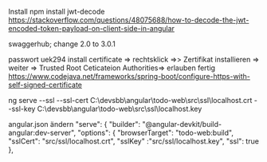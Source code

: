 Install npm install jwt-decode
https://stackoverflow.com/questions/48075688/how-to-decode-the-jwt-encoded-token-payload-on-client-side-in-angular


swaggerhub; change 2.0 to 3.0.1


passwort uek294
install certificate => rechtsklick =>> Zertifikat installieren => weiter => Trusted Root Ceticateion Authorities=> erlauben fertig
https://www.codejava.net/frameworks/spring-boot/configure-https-with-self-signed-certificate

ng serve --ssl --ssl-cert C:\\devsbb\\angular\\todo-web\\src\\ssl\\localhost.crt --ssl-key C:\\devsbb\\angular\\todo-web\\src\\ssl\\localhost.key

angular.json ändern
"serve": {
          "builder": "@angular-devkit/build-angular:dev-server",
          "options": {
            "browserTarget": "todo-web:build",
            "sslCert": "src/ssl/localhost.crt",
            "sslKey" :"src/ssl/localhost.key",
            "ssl": true
          },
